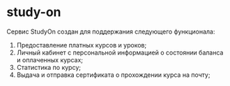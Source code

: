 # study-on
Сервис StudyOn создан для поддержания следующего функционала:
1. Предоставление платных курсов и уроков;
2. Личный кабинет с персональной информацией о состоянии баланса и
оплаченных курсах;
3. Статистика по курсу;
4. Выдача и отправка сертификата о прохождении курса на почту;
